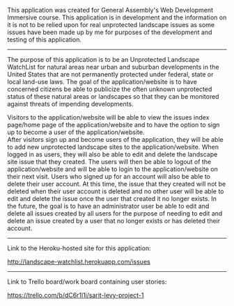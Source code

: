 
This application was created for General Assembly's Web Development Immersive course.
This application is in development and the information on it is not to be relied
upon for real unprotected landscape issues as some issues have been made up by me for
purposes of the development and testing of this application.

********************************************************************************

The purpose of this application is to be an Unprotected Landscape WatchList for natural areas near
urban and suburban developments in the United States that are not permanently protected under federal, state or local
land-use laws. The goal of the application/website is to have concerned citizens be able to publicize the
often unknown unprotected status of these natural areas or landscapes so that they can be monitored against
threats of impending developments.

Visitors to the application/website will be able to view the issues index page/home page
of the application/website and to have the option to sign up to become a user of the application/website.  
After visitors sign up and become users of the application, they will be able to add new unprotected
landscape sites to the application/website.  When logged in as users, they will also be able to edit
and delete the landscape site issue that they created.  The users will then be able to logout of the
application/website and will be able to login to the application/website on their next visit.  Users who
signed up for an account will also be able to delete their user account.  At this time, the issue that
they created will not be deleted when their user account is deleted and no other user will be able to
edit and delete the issue once the user that created it no longer exists.  In the future, the goal is to have
an administrator user be able to edit and delete all issues created by all users for the purpose of needing to
edit and delete an issue created by a user that no longer exists or has deleted their account.

********************************************************************************

Link to the Heroku-hosted site for this application:

http://landscape-watchlist.herokuapp.com/issues

********************************************************************************

Link to Trello board/work board containing user stories:  

https://trello.com/b/dC6r1l1i/sarit-levy-project-1
